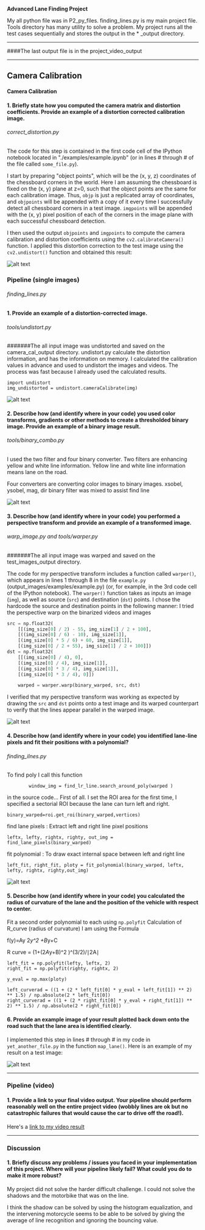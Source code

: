 **Advanced Lane Finding Project**

[//]: # (Image References)

[image1]: ./camera_cal_output/calibration2.jpg "Undistorted"
[image2]: ./test_images/test1.jpg "Road Transformed"
[image3]: ./examples/binary_combo_example.jpg "Binary Example"
[image4]: ./test_images_output/test2.jpg "Warp Example"
[image5]: ./examples/color_fit_lines.jpg "Fit Visual"
[image7]: ./writeup/result.PNG "Output"
[video1]: ./project_video_output/project_video.mp4 "Video"

My all python file was in P2_py_files.
finding_lines.py is my main project file.
Tools directory has many utility to solve a problem.
My project runs all the test cases sequentially and stores the output in the * _output directory.

------------------------------------------------------
####The last output file is in the project_video_output

------------------------------------------------------

## Camera Calibration
#### Camera Calibration

#### 1. Briefly state how you computed the camera matrix and distortion coefficients. Provide an example of a distortion corrected calibration image.
###### correct_distortion.py
The code for this step is contained in the first code cell of the IPython notebook located in "./examples/example.ipynb" (or in lines # through # of the file called `some_file.py`).  

I start by preparing "object points", which will be the (x, y, z) coordinates of the chessboard corners in the world. Here I am assuming the chessboard is fixed on the (x, y) plane at z=0, such that the object points are the same for each calibration image.  Thus, `objp` is just a replicated array of coordinates, and `objpoints` will be appended with a copy of it every time I successfully detect all chessboard corners in a test image.  `imgpoints` will be appended with the (x, y) pixel position of each of the corners in the image plane with each successful chessboard detection.  

I then used the output `objpoints` and `imgpoints` to compute the camera calibration and distortion coefficients using the `cv2.calibrateCamera()` function.  I applied this distortion correction to the test image using the `cv2.undistort()` function and obtained this result: 

![alt text][image1]

### Pipeline (single images)
###### finding_lines.py

#### 1. Provide an example of a distortion-corrected image.
###### tools/undistort.py
#######The all input image was undistorted and saved on the camera_cal_output directory.
undistort.py calculate the distortion information, and has the information  on memory.
I calculated the calibration values ​​in advance and used to undistort the images and videos.
The process was fast because I already used the calculated results.

    import undistort
    img_undistorted = undistort.cameraCalibrate(img)


![alt text][image2]

#### 2. Describe how (and identify where in your code) you used color transforms, gradients or other methods to create a thresholded binary image.  Provide an example of a binary image result.
###### tools/binary_combo.py

I used the two filter and four binary converter.
Two filters are enhancing yellow and white line information.
Yellow line and white line information means lane on the road.

Four converters are converting color images to binary images.
xsobel, ysobel, mag, dir binary filter was mixed to assist find line


![alt text][image3]

#### 3. Describe how (and identify where in your code) you performed a perspective transform and provide an example of a transformed image.
###### warp_image.py  and tools/warper.py
#######The all input image was warped and saved on the test_images_output directory.

The code for my perspective transform includes a function called `warper()`, which appears in lines 1 through 8 in the file `example.py` (output_images/examples/example.py) (or, for example, in the 3rd code cell of the IPython notebook).  The `warper()` function takes as inputs an image (`img`), as well as source (`src`) and destination (`dst`) points.  I chose the hardcode the source and destination points in the following manner:
I tried the perspective warp on the binarized videos and images

```python
src = np.float32(
    [[(img_size[0] / 2) - 55, img_size[1] / 2 + 100],
    [((img_size[0] / 6) - 10), img_size[1]],
    [(img_size[0] * 5 / 6) + 60, img_size[1]],
    [(img_size[0] / 2 + 55), img_size[1] / 2 + 100]])
dst = np.float32(
    [[(img_size[0] / 4), 0],
    [(img_size[0] / 4), img_size[1]],
    [(img_size[0] * 3 / 4), img_size[1]],
    [(img_size[0] * 3 / 4), 0]])

    warped = warper.warp(binary_warped, src, dst)
```
I verified that my perspective transform was working as expected by drawing the `src` and `dst` points onto a test image and its warped counterpart to verify that the lines appear parallel in the warped image.

![alt text][image4]

#### 4. Describe how (and identify where in your code) you identified lane-line pixels and fit their positions with a polynomial?
###### finding_ilnes.py

To find poly
I call this function

            window_img = find_lr_line.search_around_poly(warped )

in the source code...
First of all.
I set the ROI area for the first time, I specified a sectorial ROI because the lane can turn left and right.

    binary_warped=roi.get_roi(binary_warped,vertices)

find lane pixels : Extract left and right line pixel positions

    leftx, lefty, rightx, righty, out_img = find_lane_pixels(binary_warped)
    
fit polynomial : To draw exact internal space between left and right line

    left_fit, right_fit, ploty = fit_polynomial(binary_warped, leftx, lefty, rightx, righty,out_img)

![alt text][image5]

#### 5. Describe how (and identify where in your code) you calculated the radius of curvature of the lane and the position of the vehicle with respect to center.
Fit a second order polynomial to each using `np.polyfit`
Calculation of R_curve (radius of curvature)
I am using the Formula

f(y)=Ay 2*y^2 +B*y+C

R curve = (1+(2*A*y+B)^2 )^(3/2)/∣2A∣
 
    left_fit = np.polyfit(lefty, leftx, 2)
    right_fit = np.polyfit(righty, rightx, 2)

    y_eval = np.max(ploty)

    left_curverad = ((1 + (2 * left_fit[0] * y_eval + left_fit[1]) ** 2) ** 1.5) / np.absolute(2 * left_fit[0])
    right_curverad = ((1 + (2 * right_fit[0] * y_eval + right_fit[1]) ** 2) ** 1.5) / np.absolute(2 * right_fit[0])


#### 6. Provide an example image of your result plotted back down onto the road such that the lane area is identified clearly.

I implemented this step in lines # through # in my code in `yet_another_file.py` in the function `map_lane()`.  Here is an example of my result on a test image:

![alt text][image7]

---

### Pipeline (video)

#### 1. Provide a link to your final video output.  Your pipeline should perform reasonably well on the entire project video (wobbly lines are ok but no catastrophic failures that would cause the car to drive off the road!).

Here's a [link to my video result](./project_video.mp4)

---

### Discussion

#### 1. Briefly discuss any problems / issues you faced in your implementation of this project.  Where will your pipeline likely fail?  What could you do to make it more robust?

My project did not solve the harder difficult challenge. I could not solve the shadows and the motorbike that was on the line.

I think the shadow can be solved by using the histogram equalization, and the intervening motorcycle seems to be able to be solved by giving the average of line recognition and ignoring the bouncing value.
